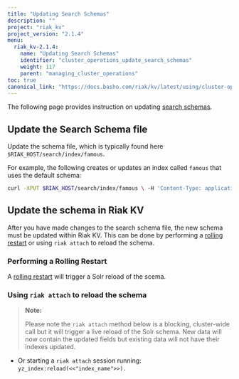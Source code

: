 ```yaml
---
title: "Updating Search Schemas"
description: ""
project: "riak_kv"
project_version: "2.1.4"
menu:
  riak_kv-2.1.4:
    name: "Updating Search Schemas"
    identifier: "cluster_operations_update_search_schemas"
    weight: 117
    parent: "managing_cluster_operations"
toc: true
canonical_link: "https://docs.basho.com/riak/kv/latest/using/cluster-operations/updating-search-schemas"
---
```


The following page provides instruction on updating [search schemas](../../../developing/usage/search-schemas).

## Update the Search Schema file

Update the schema file, which is typically found here `$RIAK_HOST/search/index/famous`.

For example, the following creates or updates an index called `famous` that uses the default schema:

```bash
curl -XPUT $RIAK_HOST/search/index/famous \ -H 'Content-Type: application/json' \ -d '{"schema":"_yz_default"}'
```

## Update the schema in Riak KV

After you have made changes to the search schema file, the new schema must be updated within Riak KV. This can be done by performing a [rolling restart](../../repair-recovery/rolling-restart) or using `riak attach` to reload the schema.

### Performing a Rolling Restart

A [rolling restart](../../repair-recovery/rolling-restart) will trigger a Solr reload of the scema.

### Using `riak attach` to reload the schema

> **Note:**
>
> Please note the `riak attach` method below is a blocking, cluster-wide call but it will trigger a live reload of the Solr schema. New data will now contain the updated fields but existing data will not have their indexes updated.

* Or starting a `riak attach` session running:
  `yz_index:reload(<<"index_name">>).`


